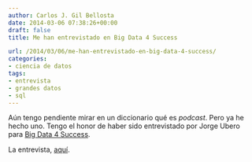```yaml
---
author: Carlos J. Gil Bellosta
date: 2014-03-06 07:38:26+00:00
draft: false
title: Me han entrevistado en Big Data 4 Success

url: /2014/03/06/me-han-entrevistado-en-big-data-4-success/
categories:
- ciencia de datos
tags:
- entrevista
- grandes datos
- sql
---
```


Aún tengo pendiente mirar en un diccionario qué es _podcast_. Pero ya he hecho uno. Tengo el honor de haber sido entrevistado por Jorge Ubero para [Big Data 4 Success](http://bigdata4success.com/).

La entrevista, [aquí](http://bigdata4success.com/podcast-carlos-gil-bellosta-ebay-datanalytics/).
